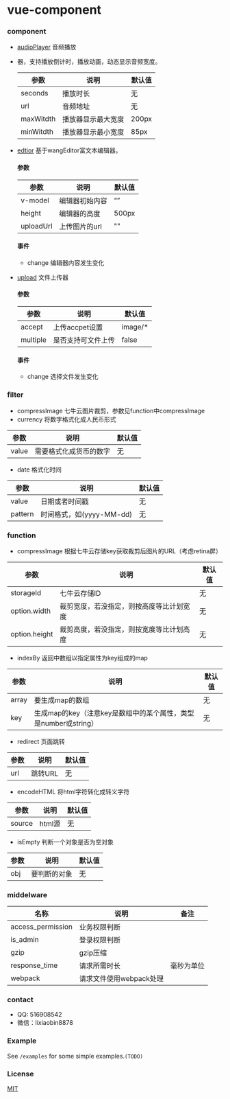 # vue-component
### component
* [audioPlayer](https://github.com/lixiaobin-bjhl/vue-component/blob/master/AudioPlayer.vue) 音频播放
* 器，支持播放倒计时，播放动画，动态显示音频宽度。

    | 参数 | 说明 | 默认值 |
    | --- | --- | --- |
    | seconds | 播放时长 | 无 |
    | url | 音频地址 | 无 |
    | maxWitdth | 播放器显示最大宽度 | 200px |
    | minWitdth | 播放器显示最小宽度 | 85px |

* [edtior](https://github.com/lixiaobin-bjhl/vue-component/blob/master/Editor.vue) 基于wangEditor富文本编辑器。

    #### 参数
    
    | 参数 | 说明 | 默认值 |
    | --- | --- | --- |
    | v-model | 编辑器初始内容 | “” |
    | height| 编辑器的高度 | 500px |
    | uploadUrl| 上传图片的url | "" |
    
    #### 事件
    * change 编辑器内容发生变化

* [upload](https://github.com/lixiaobin-bjhl/vue-component/blob/master/Upload.vue) 文件上传器
    #### 参数
    
    | 参数 | 说明 | 默认值 |
    | --- | --- | --- |
    | accept | 上传accpet设置 | image/* |
    | multiple| 是否支持可文件上传| false |
    
    #### 事件
    * change 选择文件发生变化
    
### filter
* compressImage 七牛云图片裁剪，参数见function中compressImage
* currency 将数字格式化成人民币形式

| 参数 | 说明 | 默认值 
| --- | --- | --- |
| value | 需要格式化成货币的数字 | 无 |

* date 格式化时间

| 参数 | 说明 | 默认值 
| --- | --- | --- |
| value | 日期或者时间戳 | 无 |
| pattern | 时间格式，如(yyyy-MM-dd) | 无 |


### function
* compressImage 根据七牛云存储key获取裁剪后图片的URL（考虑retina屏）

| 参数 | 说明 | 默认值 |
| --- | --- | --- |
|  storageId| 七牛云存储ID  | 无 |
|  option.width| 裁剪宽度，若没指定，则按高度等比计划宽度  | 无 |
|  option.height| 裁剪高度，若没指定，则按宽度等比计划高度  | 无 |

* indexBy 返回中数组以指定属性为key组成的map

| 参数 | 说明 | 默认值 |
| --- | --- | --- |
|  array | 要生成map的数组  | 无 |
|  key | 生成map的key（注意key是数组中的某个属性，类型是number或string）  | 无 |

* redirect 页面跳转

| 参数 | 说明 | 默认值 |
| --- | --- | --- |
| url | 跳转URL  | 无 | 
* encodeHTML 将html字符转化成转义字符

| 参数 | 说明 | 默认值 |
| --- | --- | --- |
| source | html源  | 无 |  
* isEmpty 判断一个对象是否为空对象

| 参数 | 说明 | 默认值 |
| --- | --- | --- |
| obj | 要判断的对象 | 无 |  

### middelware

| 名称 | 说明 | 备注 |
| --- | --- | --- |
|  access_permission | 业务权限判断 |  |
|  is_admin | 登录权限判断 |  |
| gzip | gzip压缩 |  |
| response_time | 请求所需时长 | 毫秒为单位 |
| webpack | 请求文件使用webpack处理 |  |
 

### contact

* QQ: 516908542
* 微信：lixiaobin8878

### Example

See `/examples` for some simple examples.`(TODO)`

### License

[MIT](http://opensource.org/licenses/MIT)


